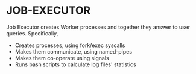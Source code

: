 # JOB-EXECUTOR
Job Executor creates Worker processes and together they answer to user queries. Specifically,
- Creates processes, using fork/exec syscalls
- Makes them communicate, using named-pipes
- Makes them co-operate using signals
- Runs bash scripts to calculate log files' statistics

